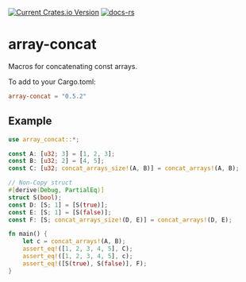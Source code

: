 [![Current Crates.io Version](https://img.shields.io/crates/v/array-concat.svg)](https://crates.io/crates/array-concat)
[![docs-rs](https://docs.rs/array-concat/badge.svg)](https://docs.rs/array-concat)

# array-concat

Macros for concatenating const arrays.

To add to your Cargo.toml:
```toml
array-concat = "0.5.2"
```

## Example
```rust
use array_concat::*;

const A: [u32; 3] = [1, 2, 3];
const B: [u32; 2] = [4, 5];
const C: [u32; concat_arrays_size!(A, B)] = concat_arrays!(A, B);

// Non-Copy struct
#[derive(Debug, PartialEq)]
struct S(bool);
const D: [S; 1] = [S(true)];
const E: [S; 1] = [S(false)];
const F: [S; concat_arrays_size!(D, E)] = concat_arrays!(D, E);

fn main() {
    let c = concat_arrays!(A, B);
    assert_eq!([1, 2, 3, 4, 5], C);
    assert_eq!([1, 2, 3, 4, 5], c);
    assert_eq!([S(true), S(false)], F);
}
```
